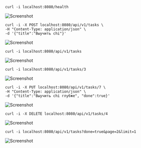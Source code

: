 ```
curl -i localhost:8080/health
```
![Screenshot](./screenshots/Screenshot_1.png)

```
curl -i -X POST localhost:8080/api/v1/tasks \
-H "Content-Type: application/json" \
-d '{"title":"Выучить chi"}'
```
![Screenshot](./screenshots/Screenshot_2.png)

```
curl -i localhost:8080/api/v1/tasks
```
![Screenshot](./screenshots/Screenshot_3.png)

```
curl -i localhost:8080/api/v1/tasks/3
```
![Screenshot](./screenshots/Screenshot_4.png)

```
curl -i -X PUT localhost:8080/api/v1/tasks/7 \
-H "Content-Type: application/json" \
-d '{"title":"Выучить chi глубже", "done":true}'
```
![Screenshot](./screenshots/Screenshot_5.png)

```
curl -i -X DELETE localhost:8080/api/v1/tasks/4
```
![Screenshot](./screenshots/Screenshot_6.png)

```
curl -i localhost:8080/api/v1/tasks?done=true&page=2&limit=1
```
![Screenshot](./screenshots/Screenshot_7.png)